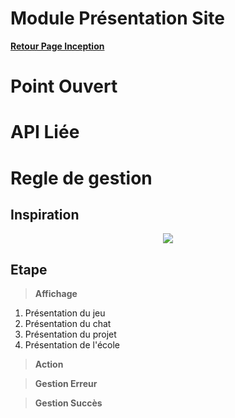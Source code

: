 # Module Présentation Site

**[Retour Page Inception](./00_Page_Inception.md)**

# Point Ouvert

# API Liée

# Regle de gestion

## Inspiration
<p align="center">
	<img src="./Inspiration/" />
</p>

## Etape

> **Affichage**
1. Présentation du jeu
2. Présentation du chat
3. Présentation du projet
4. Présentation de l'école

> **Action**

> **Gestion Erreur**

> **Gestion Succès**

